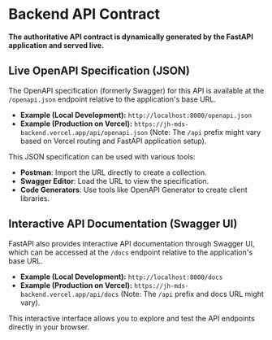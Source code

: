 # Backend API Contract

**The authoritative API contract is dynamically generated by the FastAPI application and served live.**

## Live OpenAPI Specification (JSON)

The OpenAPI specification (formerly Swagger) for this API is available at the `/openapi.json` endpoint relative to the application's base URL.

*   **Example (Local Development):** `http://localhost:8000/openapi.json`
*   **Example (Production on Vercel):** `https://jh-mds-backend.vercel.app/api/openapi.json` (Note: The `/api` prefix might vary based on Vercel routing and FastAPI application setup).

This JSON specification can be used with various tools:
*   **Postman**: Import the URL directly to create a collection.
*   **Swagger Editor**: Load the URL to view the specification.
*   **Code Generators**: Use tools like OpenAPI Generator to create client libraries.

## Interactive API Documentation (Swagger UI)

FastAPI also provides interactive API documentation through Swagger UI, which can be accessed at the `/docs` endpoint relative to the application's base URL.

*   **Example (Local Development):** `http://localhost:8000/docs`
*   **Example (Production on Vercel):** `https://jh-mds-backend.vercel.app/api/docs` (Note: The `/api` prefix and docs URL might vary).

This interactive interface allows you to explore and test the API endpoints directly in your browser.
